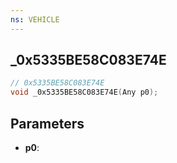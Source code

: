 ```yaml
---
ns: VEHICLE
---
```

## _0x5335BE58C083E74E

```c
// 0x5335BE58C083E74E
void _0x5335BE58C083E74E(Any p0);
```


## Parameters
* **p0**: 

